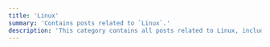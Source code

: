 ```yaml
---
title: 'Linux'
summary: 'Contains posts related to `Linux`.'
description: 'This category contains all posts related to Linux, including tutorials, tips, and discussions about the Linux operating system.'
---
```


<!-- @format -->
